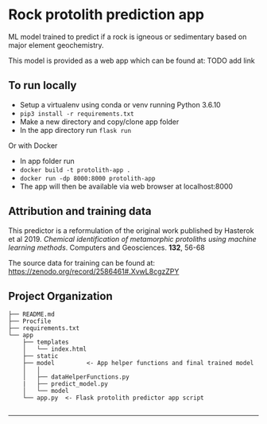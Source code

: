 Rock protolith prediction app 
==============================

ML model trained to predict if a rock is igneous or sedimentary based on major element geochemistry.

This model is provided as a web app which can be found at: TODO add link

To run locally
------------
* Setup a virtualenv using conda or venv running Python 3.6.10
* `pip3 install -r requirements.txt` 
* Make a new directory and copy/clone app folder
* In the app directory run
`flask run`

Or with Docker 
* In app folder run
* `docker build -t protolith-app .`
* `docker run -dp 8000:8000 protolith-app`
* The app will then be available via web browser at localhost:8000  

Attribution and training data
------------
This predictor is a reformulation of the original work published by Hasterok et al 2019. 
*Chemical identification of metamorphic protoliths using machine learning methods*. Computers and Geosciences. **132**, 56-68

The source data for training can be found at: https://zenodo.org/record/2586461#.XvwL8cgzZPY

Project Organization
------------

    ├── README.md          
    ├── Procfile           
    ├── requirements.txt   
    └── app               
        ├── templates           
        │   └── index.html
        ├── static           
        ├── model         <- App helper functions and final trained model
        │   │                 
        │   ├── dataHelperFunctions.py 
        |   ├── predict_model.py
        │   └── model
        └── app.py  <- Flask protolith predictor app script
           
    
--------


